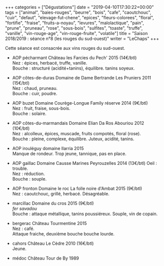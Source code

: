 +++
categories = ["Dégustations"]
date = "2019-04-10T17:30:22+00:00"
tags = ["animal", "baies-rouges", "beurre", "bois", "cafe", "caoutchouc", "cuir", "defaut", "elevage-fut-chene", "epices", "fleurs-colorees", "floral", "fortifie", "fraise", "fruits-a-noyau", "levures", "malolactique", "pain", "prune", "pruneau", "rose", "sous-bois", "sulfites", "toaste", "truffe", "vanille", "vin-rouge-age", "vin-rouge-fruite", "volatile"] 
title = "Saison 2018/2019 : séance n°8 (les rouges du sud-ouest)"
writer = "LeChaps"
+++

Cette séance est consacrée aux vins rouges du sud-ouest.

* AOP pécharmant Château les Farcies du Pech' 2015 (14€/btl) <i class="fa fa-plus-circle"></i>  
Nez : épices, herbacé, truffe, vanille.  
Bouche : structuré (acidité+tanins), équilibre. tanins soyeux.

* AOP côtes-de-duras Domaine de Dame Bertrande Les Pruniers 2011 (15€/btl)  
Nez : chaud, pruneau.  
Bouche : cuir, poudre.

* AOP buzet Domaine Courège-Longue Family réserve 2014 (9€/btl)  
Nez : fruit, fraise, sous-bois.  
Bouche : solaire.

* AOP côtes-du-marmandais Domaine Elian Da Ros Abouriou 2012 (10€/btl) <i class="fa fa-plus-circle"></i> <i class="fa fa-plus-circle"></i>  
Nez : alcolleux, épices, muscade, fruits compotés, floral (rose).  
Bouche : pleine, complexe, équilibre. Juteux, acidité, tanins.

* AOP irouléguy domaine Ilarria 2015  
Manque de rondeur. Trop jeune, tannique, pas en place.

* AOP gaillac Domaine Causse Marines Peyrouzelles 2014 (13€/btl) <i class="fa fa-minus-circle"></i>
Oeil : trouble.  
Nez : réduction.  
Bouche : souple.

* AOP fronton Domaine le roc La folle noire d'Ambat 2015 (9€/btl)  
Nez : caoutchouc, grillé, herbacé.
Désagréable.

* marcillac Domaine du cros 2015 (9€/btl)  
_fer savadou_  
Bouche : attaque métallique, tanins poussiéreux. Souple, vin de copain.

* bergerac Château Tourmentine 2015  
Nez : café.  
Attaque fraiche, deuxième bouche bouche lourde.

* cahors Château Le Cèdre 2010 (16€/btl)  
Jeune.

* médoc Château Tour de By 1989
